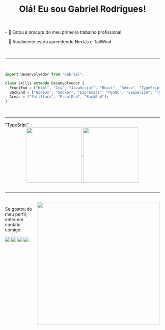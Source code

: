 <div align='center'>
  <h1>Olá! Eu sou Gabriel Rodrigues!</h1>
</div>
<br>
<div>
  <p>
    - 🔭 Estou á procura do meu primeiro trabalho profissional.
  </p>
  <p>
    - 🌱 Atualmente estou aprendendo NextJs e TailWind.
  </p>
</div>
<br>
<hr>
<br>

```js
import Desenvolvedor from "Gabriel";

class Skills extends Desenvolvedor {
  FrontEnd = ["Html", "Css", "JavaScript", "React", "Redux", "TypeSript"];
  BackEnd = ["NodeJs", "Docker", "ExpressJs", "MySQL", "Sequelize", "TypeSript", "POO"];
  Areas = ["FullStack", "FrontEnd", "BackEnd"];
}
```
<br>
<hr>"TypeSript"
<br>
<div align='center'>
  <a href="https://github.com/anuraghazra/github-readme-stats">
    <img height=180em align="center" src="https://github-readme-stats.vercel.app/api?username=gabrielr99&theme=tokyonight" />
  </a>
  <a href="https://github.com/anuraghazra/convoychat">
    <img height=180em align="center" src="https://github-readme-stats.vercel.app/api/top-langs?username=gabrielr99&layout=compact&langs_count=8&card_width=320&theme=tokyonight" />
  </a>
</div>
<br>
<hr>
<br>
<img src="https://raw.githubusercontent.com/MicaelliMedeiros/micaellimedeiros/master/image/computer-illustration.png" min-width="400px" max-width="400px" width="400px" align="right">
<div>
  <p align="left">
  Se gostou do meu perfil, entre em contato comigo:
</p>

<p align="left" margin-top="40em">
  <a target="_blank" href="mailto:gabriel.r_00@hotmail.com" alt="Hotmail">
  <img src="https://img.shields.io/badge/-Email-FF0000?style=flat-square&labelColor=FF0000&logo=gmail&logoColor=white&link=LINK-DO-SEU-GMAIL" /></a>

  <a target="_blank" href="https://www.linkedin.com/in/gabrielr00/" alt="LinkedIn">
  <img src="https://img.shields.io/badge/-Linkedin-0e76a8?style=flat-square&logo=Linkedin&logoColor=white&link=LINK-DO-SEU-LINKEDIN" /></a>

  <a target="_blank" href="https://wa.me/5531999925346" alt="WhatsApp">
  <img src="https://img.shields.io/badge/-WhatsApp-25d366?style=flat-square&labelColor=25d366&logo=whatsapp&logoColor=white&link=API-DO-SEU-WHATSAPP"/></a>

  <a target="_blank" href="https://www.instagram.com/gabrielr00/" alt="Instagram">
  <img src="https://img.shields.io/badge/-Instagram-DF0174?style=flat-square&labelColor=DF0174&logo=instagram&logoColor=white&link=LINK-DO-SEU-INSTAGRAM"/></a>
</p>
</div>
